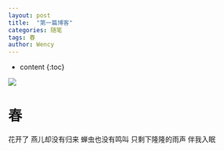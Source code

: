 ```yaml
---
layout: post
title:  "第一篇博客"
categories: 随笔
tags: 春
author: Wency
---
```


* content
{:toc}

![](https://upload-images.jianshu.io/upload_images/20596245-a2f094dc050e96ff.jpg?imageMogr2/auto-orient/strip%7CimageView2/2/w/1240)


# 春
花开了
燕儿却没有归来
蝉虫也没有鸣叫
只剩下隆隆的雨声
伴我入眠

